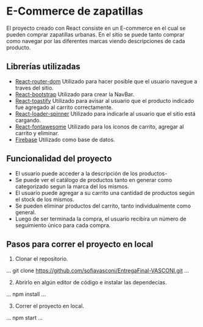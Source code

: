 # E-Commerce de zapatillas 

El proyecto creado con React consiste en un E-commerce en el cual se pueden comprar zapatillas urbanas. En el sitio se puede tanto comprar como navegar por las diferentes marcas viendo descripciones de cada producto.




## Librerías utilizadas

- [React-router-dom](https://reactrouter.com/en/main)
Utilizado para hacer posible que el usuario navegue a traves del sitio.
- [React-bootstrap](https://react-bootstrap.github.io/)
Utilizado para crear la NavBar.
- [React-toastify](https://www.npmjs.com/package/react-router-dom)
Utilizado para avisar al usuario que el producto indicado fue agregado al carrito correctamente.
- [React-loader-spinner](https://www.npmjs.com/package/react-loader-spinner)
Utilizado para indicarle al usuario que el sitio está cargando.
- [React-fontawesome](https://fontawesome.com/v5/docs/web/use-with/react)
Utilizado para los íconos de carrito, agregar al carrito y eliminar.
- [Firebase](https://firebase.google.com/)
Utilizado como base de datos.




## Funcionalidad del proyecto

- El usuario puede acceder a la descripción de los productos-
- Se puede ver el catálogo de productos tanto en generar como categorizado segun la marca del los mismos.
- El usuario puede agregar a su carrito una cantidad de productos según el stock de los mismos.
- Se pueden eliminar productos del carrito, tanto individualmente como general.
- Luego de ser terminada la compra, el usuario recibira un número de seguimiento único para cada compra.



## Pasos para correr el proyecto en local

1. Clonar el repositorio.

...
git clone https://github.com/sofiavasconi/EntregaFinal-VASCONI.git
...

2. Abrirlo en algún editor de código e instalar las dependecias. 

 ...
npm install
 ...

3. Correr el proyecto en local.

...
npm start
...

